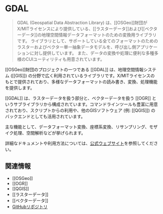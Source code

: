 # GDAL

> GDAL (Geospatial Data Abstraction Library) は、[[OSGeo]]財団がX/MITライセンスにより提供している、[[ラスターデータ]]および[[ベクターデータ]]の地理空間情報データフォーマットのための変換用ライブラリです。
> ライブラリとして、サポートしている全てのフォーマットのためのラスターおよびベクター単一抽象データモデルを、呼び出し側アプリケーションに対し提供しています。
> また、データの変換や処理に便利な多種多様のCUIユーティリティも用意されています。

[[OSGeo]]財団のプロジェクトの一つである [[GDAL]] は、地理空間情報システム ([[GIS]]) の分野で広く利用されているライブラリです。X/MITライセンスのもとで提供されており、多様なデータフォーマットの読み書き、変換、処理機能を提供します。

[[GDAL]] は、ラスターデータを扱う部分と、ベクターデータを扱う [[OGR]] というサブライブラリから構成されています。コマンドラインツールも豊富に用意されており、スクリプトからの利用や、他のGISソフトウェア (例: [[QGIS]]) のバックエンドとしても活用されています。

主な機能として、データフォーマット変換、座標系変換、リサンプリング、モザイク処理、空間解析などが挙げられます。

詳細なドキュメントや利用方法については、[公式ウェブサイト](https://gdal.org/)を参照してください。

## 関連情報

-   [[OSGeo]]
-   [[OGR]]
-   [[QGIS]]
-   [[ラスターデータ]]
-   [[ベクターデータ]]
-   [GitHubリポジトリ](https://github.com/OSGeo/gdal)
